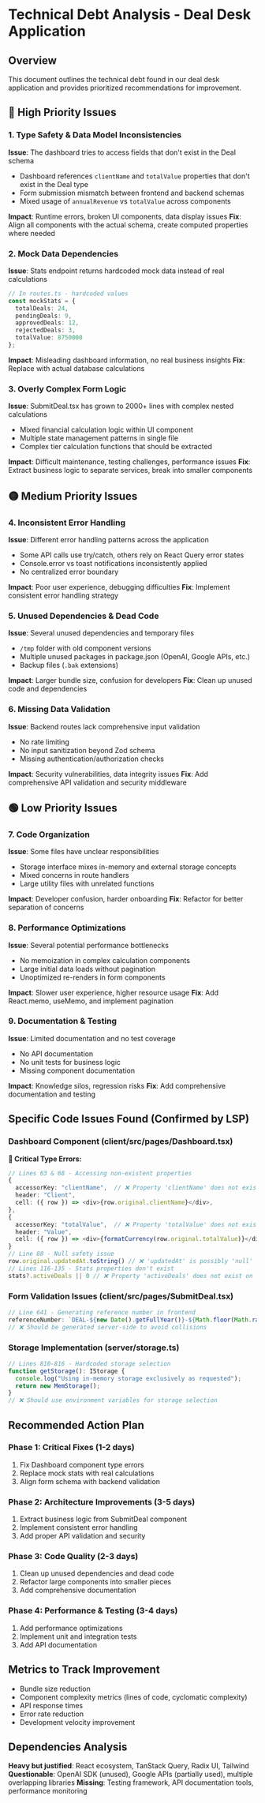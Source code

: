 # Technical Debt Analysis - Deal Desk Application

## Overview
This document outlines the technical debt found in our deal desk application and provides prioritized recommendations for improvement.

## 🔴 High Priority Issues

### 1. Type Safety & Data Model Inconsistencies
**Issue**: The dashboard tries to access fields that don't exist in the Deal schema
- Dashboard references `clientName` and `totalValue` properties that don't exist in the Deal type
- Form submission mismatch between frontend and backend schemas
- Mixed usage of `annualRevenue` vs `totalValue` across components

**Impact**: Runtime errors, broken UI components, data display issues
**Fix**: Align all components with the actual schema, create computed properties where needed

### 2. Mock Data Dependencies  
**Issue**: Stats endpoint returns hardcoded mock data instead of real calculations
```typescript
// In routes.ts - hardcoded values
const mockStats = {
  totalDeals: 24,
  pendingDeals: 9,
  approvedDeals: 12,
  rejectedDeals: 3,
  totalValue: 8750000
};
```
**Impact**: Misleading dashboard information, no real business insights
**Fix**: Replace with actual database calculations

### 3. Overly Complex Form Logic
**Issue**: SubmitDeal.tsx has grown to 2000+ lines with complex nested calculations
- Mixed financial calculation logic within UI component
- Multiple state management patterns in single file
- Complex tier calculation functions that should be extracted

**Impact**: Difficult maintenance, testing challenges, performance issues
**Fix**: Extract business logic to separate services, break into smaller components

## 🟡 Medium Priority Issues

### 4. Inconsistent Error Handling
**Issue**: Different error handling patterns across the application
- Some API calls use try/catch, others rely on React Query error states
- Console.error vs toast notifications inconsistently applied
- No centralized error boundary

**Impact**: Poor user experience, debugging difficulties
**Fix**: Implement consistent error handling strategy

### 5. Unused Dependencies & Dead Code
**Issue**: Several unused dependencies and temporary files
- `/tmp` folder with old component versions
- Multiple unused packages in package.json (OpenAI, Google APIs, etc.)
- Backup files (`.bak` extensions)

**Impact**: Larger bundle size, confusion for developers
**Fix**: Clean up unused code and dependencies

### 6. Missing Data Validation
**Issue**: Backend routes lack comprehensive input validation
- No rate limiting
- No input sanitization beyond Zod schema
- Missing authentication/authorization checks

**Impact**: Security vulnerabilities, data integrity issues
**Fix**: Add comprehensive API validation and security middleware

## 🟢 Low Priority Issues

### 7. Code Organization
**Issue**: Some files have unclear responsibilities
- Storage interface mixes in-memory and external storage concepts
- Mixed concerns in route handlers
- Large utility files with unrelated functions

**Impact**: Developer confusion, harder onboarding
**Fix**: Refactor for better separation of concerns

### 8. Performance Optimizations
**Issue**: Several potential performance bottlenecks
- No memoization in complex calculation components
- Large initial data loads without pagination
- Unoptimized re-renders in form components

**Impact**: Slower user experience, higher resource usage
**Fix**: Add React.memo, useMemo, and implement pagination

### 9. Documentation & Testing
**Issue**: Limited documentation and no test coverage
- No API documentation
- No unit tests for business logic
- Missing component documentation

**Impact**: Knowledge silos, regression risks
**Fix**: Add comprehensive documentation and testing

## Specific Code Issues Found (Confirmed by LSP)

### Dashboard Component (client/src/pages/Dashboard.tsx)
**🔴 Critical Type Errors:**
```typescript
// Lines 63 & 68 - Accessing non-existent properties
{
  accessorKey: "clientName",  // ❌ Property 'clientName' does not exist on Deal type
  header: "Client",
  cell: ({ row }) => <div>{row.original.clientName}</div>, 
},
{
  accessorKey: "totalValue",  // ❌ Property 'totalValue' does not exist on Deal type  
  header: "Value",
  cell: ({ row }) => <div>{formatCurrency(row.original.totalValue)}</div>,
}
// Line 88 - Null safety issue
row.original.updatedAt.toString() // ❌ 'updatedAt' is possibly 'null'
// Lines 116-135 - Stats properties don't exist
stats?.activeDeals || 0 // ❌ Property 'activeDeals' does not exist on type '{}'
```

### Form Validation Issues (client/src/pages/SubmitDeal.tsx)
```typescript
// Line 641 - Generating reference number in frontend
referenceNumber: `DEAL-${new Date().getFullYear()}-${Math.floor(Math.random() * 1000)}`,
// ❌ Should be generated server-side to avoid collisions
```

### Storage Implementation (server/storage.ts)
```typescript
// Lines 810-816 - Hardcoded storage selection
function getStorage(): IStorage {
  console.log("Using in-memory storage exclusively as requested");
  return new MemStorage();
}
// ❌ Should use environment variables for storage selection
```

## Recommended Action Plan

### Phase 1: Critical Fixes (1-2 days)
1. Fix Dashboard component type errors
2. Replace mock stats with real calculations
3. Align form schema with backend validation

### Phase 2: Architecture Improvements (3-5 days)
1. Extract business logic from SubmitDeal component
2. Implement consistent error handling
3. Add proper API validation and security

### Phase 3: Code Quality (2-3 days)
1. Clean up unused dependencies and dead code
2. Refactor large components into smaller pieces
3. Add comprehensive documentation

### Phase 4: Performance & Testing (3-4 days)
1. Add performance optimizations
2. Implement unit and integration tests
3. Add API documentation

## Metrics to Track Improvement
- Bundle size reduction
- Component complexity metrics (lines of code, cyclomatic complexity)
- API response times
- Error rate reduction
- Development velocity improvement

## Dependencies Analysis
**Heavy but justified**: React ecosystem, TanStack Query, Radix UI, Tailwind
**Questionable**: OpenAI SDK (unused), Google APIs (partially used), multiple overlapping libraries
**Missing**: Testing framework, API documentation tools, performance monitoring